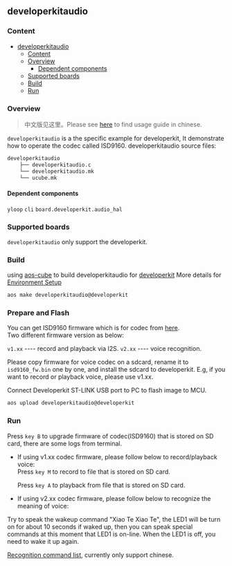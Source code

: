 ## developerkitaudio

### Content
- [developerkitaudio](#developerkitaudio)
    - [Content](#content)
    - [Overview](#overview)
        - [Dependent components](#dependent-components)
    - [Supported boards](#supported-boards)
    - [Build](#build)
    - [Run](#run)

### Overview
> 中文版见这里。Please see [here](https://github.com/Notioni/Codes/tree/master/Developer%20Kit/Codec%E5%9B%BA%E4%BB%B6) to find usage guide in chinese.  

`developerkitaudio` is a the specific example for developerkit, It demonstrate how to operate the codec called ISD9160. developerkitaudio source files:

```sh
developerkitaudio
    ├── developerkitaudio.c
    └── developerkitaudio.mk
    └── ucube.mk
```

#### Dependent components

`yloop`  `cli` `board.developerkit.audio_hal`

### Supported boards

`developerkitaudio` only support the developerkit.

### Build

using [aos-cube](https://github.com/alibaba/AliOS-Things/wiki/AliOS-Things-uCube) to build developerkitaudio for [developerkit](../../board/developerkit/README.md)
More details for [Environment Setup](https://linkdevelop.aliyun.com/device-doc#dev-prepare.html)  

```sh
aos make developerkitaudio@developerkit
```

### Prepare and Flash

 You can get ISD9160 firmware which is for codec from [here](https://github.com/Notioni/Codes/tree/master/Developer%20Kit/Codec%E5%9B%BA%E4%BB%B6).   
 Two different firmware version as below:

`v1.xx` ---- record and playback via I2S.
`v2.xx` ---- voice recognition.

Please copy firmware for voice codec on a sdcard, rename it to `isd9160_fw.bin` one by one, and install the sdcard to developerkit.
E.g, if you want to record or playback voice, please use v1.xx.

Connect Developerkit ST-LINK USB port to PC to flash image to MCU.
```sh
aos upload developerkitaudio@developerkit
```

### Run

Press `key B` to upgrade firmware of codec(ISD9160) that is stored on SD card, there are some logs from terminal.

* If using v1.xx codec firmware, please follow below to record/playback voice:  
  Press `key M` to record to file that is stored on SD card.     
   
  Press `key A` to playback from file that is stored on SD card. 
 
* If using v2.xx codec firmware, please follow below to recognize the meaning of voice: 

Try to speak the wakeup command "Xiao Te Xiao Te", the LED1 will be turn on for about 10 seconds if waked up, then you can speak special commands at this moment that LED1 is on-line.
When the LED1 is off, you need to wake it up again.

[Recognition command list](https://github.com/Notioni/Codes/blob/master/Developer%20Kit/Codec%E5%9B%BA%E4%BB%B6/readme.txt), currently only support chinese.
